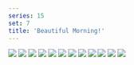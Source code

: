 ```yaml
---
series: 15
set: 7
title: 'Beautiful Morning!'
---
```


![](../../../../assets/ribald-youth/part-7/pg72.jpg)
![](../../../../assets/ribald-youth/part-7/pg73.jpg)
![](../../../../assets/ribald-youth/part-7/pg74.jpg)
![](../../../../assets/ribald-youth/part-7/pg75.jpg)
![](../../../../assets/ribald-youth/part-7/pg76.jpg)
![](../../../../assets/ribald-youth/part-7/pg77.jpg)
![](../../../../assets/ribald-youth/part-7/pg78.jpg)
![](../../../../assets/ribald-youth/part-7/pg79.jpg)
![](../../../../assets/ribald-youth/part-7/pg80.jpg)
![](../../../../assets/ribald-youth/part-7/pg81.jpg)
![](../../../../assets/ribald-youth/part-7/pg82.jpg)
![](../../../../assets/ribald-youth/part-7/pg83.jpg)